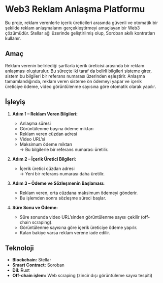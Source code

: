 # Web3 Reklam Anlaşma Platformu

Bu proje, reklam verenlerle içerik üreticileri arasında güvenli ve otomatik bir şekilde reklam anlaşmalarını gerçekleştirmeyi amaçlayan bir Web3 çözümüdür. Stellar ağı üzerinde geliştirilmiş olup, Soroban akıllı kontratları kullanır.

## Amaç

Reklam verenin belirlediği şartlarla içerik üreticisi arasında bir reklam anlaşması oluşturulur. Bu süreçte iki taraf da belirli bilgileri sisteme girer, sistem bu bilgileri bir referans numarası üzerinden eşleştirir. Anlaşma tamamlandığında, reklam veren sisteme ön ödemeyi yapar ve içerik üreticiye ödeme, video görüntülenme sayısına göre otomatik olarak yapılır.

## İşleyiş

1. **Adım 1 – Reklam Veren Bilgileri:**
   - Anlaşma süresi
   - Görüntülenme başına ödeme miktarı
   - Reklam veren cüzdan adresi
   - Video URL’si
   - Maksimum ödeme miktarı  
   → Bu bilgilerle bir referans numarası üretilir.

2. **Adım 2 – İçerik Üretici Bilgileri:**
   - İçerik üretici cüzdan adresi  
   → Yeni bir referans numarası daha üretilir.

3. **Adım 3 – Ödeme ve Sözleşmenin Başlaması:**
   - Reklam veren, orta cüzdana maksimum ödemeyi gönderir.
   - Bu işlemden sonra sözleşme süreci başlar.

4. **Süre Sonu ve Ödeme:**
   - Süre sonunda video URL’sinden görüntülenme sayısı çekilir (off-chain scraping).
   - Görüntülenme sayısına göre içerik üreticiye ödeme yapılır.
   - Kalan bakiye varsa reklam verene iade edilir.

## Teknoloji

- **Blockchain:** Stellar
- **Smart Contract:** Soroban
- **Dil:** Rust
- **Off-chain işlem:** Web scraping (zincir dışı görüntüleme sayısı tespiti)

